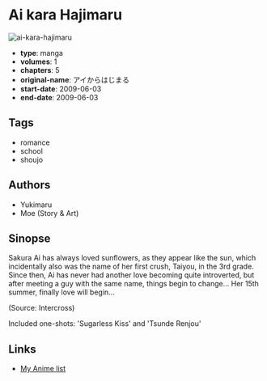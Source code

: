 # Ai kara Hajimaru

![ai-kara-hajimaru](https://cdn.myanimelist.net/images/manga/1/125511.jpg)

-   **type**: manga
-   **volumes**: 1
-   **chapters**: 5
-   **original-name**: アイからはじまる
-   **start-date**: 2009-06-03
-   **end-date**: 2009-06-03

## Tags

-   romance
-   school
-   shoujo

## Authors

-   Yukimaru
-   Moe (Story & Art)

## Sinopse

Sakura Ai has always loved sunflowers, as they appear like the sun, which incidentally also was the name of her first crush, Taiyou, in the 3rd grade. Since then, Ai has never had another love becoming quite introverted, but after meeting a guy with the same name, things begin to change... Her 15th summer, finally love will begin...

(Source: Intercross)

Included one-shots: 'Sugarless Kiss' and 'Tsunde Renjou'

## Links

-   [My Anime list](https://myanimelist.net/manga/16614/Ai_kara_Hajimaru)
